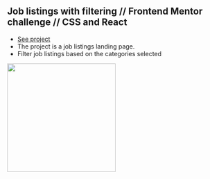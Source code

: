 ## Job listings with filtering // Frontend Mentor challenge // CSS and React

- [See project]()
- The project is a job listings landing page.
- Filter job listings based on the categories selected

<p align-items: center>
    <img src='./readme-images/Screenshot-coffeeroasters-01.png' width='250'>
</p>
<br/>
